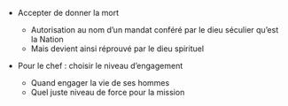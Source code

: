 - Accepter de donner la mort
	- Autorisation au nom d’un mandat conféré par le dieu séculier qu’est la Nation
	- Mais devient ainsi réprouvé par le dieu spirituel

- Pour le chef : choisir le niveau d’engagement 
	- Quand engager la vie de ses hommes
	- Quel juste niveau de force pour la mission